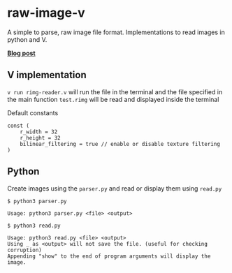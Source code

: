 # raw-image-v
A simple to parse, raw image file format. Implementations to read images in python and V.

[**Blog post**](https://blog.l-m.dev/Creating-my-own-Image-format-in-V-3b034c73334d4d35a592329dbd910217)

## V implementation

`v run rimg-reader.v` will run the file in the terminal and the file specified in the main function `test.rimg` will be read and displayed inside the terminal

Default constants
```vlang
const (
	r_width = 32
	r_height = 32
	bilinear_filtering = true // enable or disable texture filtering
)
```

## Python
Create images using the `parser.py` and read or display them using `read.py`

```
$ python3 parser.py

Usage: python3 parser.py <file> <output>
```
```
$ python3 read.py

Usage: python3 read.py <file> <output>
Using _ as <output> will not save the file. (useful for checking corruption)
Appending "show" to the end of program arguments will display the image.
```
